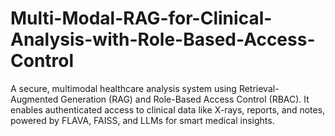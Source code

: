 # Multi-Modal-RAG-for-Clinical-Analysis-with-Role-Based-Access-Control
A secure, multimodal healthcare analysis system using Retrieval-Augmented Generation (RAG) and Role-Based Access Control (RBAC). It enables authenticated access to clinical data like X-rays, reports, and notes, powered by FLAVA, FAISS, and LLMs for smart medical insights.
